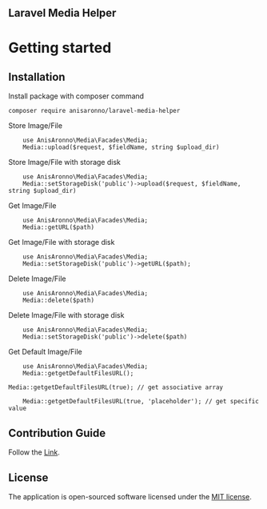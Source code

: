 ## Laravel Media Helper

# Getting started

## Installation

Install package with composer command

```
composer require anisaronno/laravel-media-helper
```

Store Image/File

```
    use AnisAronno\Media\Facades\Media;
    Media::upload($request, $fieldName, string $upload_dir)
```

Store Image/File with storage disk

```
    use AnisAronno\Media\Facades\Media;
    Media::setStorageDisk('public')->upload($request, $fieldName, string $upload_dir)
```

Get Image/File

```
    use AnisAronno\Media\Facades\Media;
    Media::getURL($path)
```

Get Image/File with storage disk

```
    use AnisAronno\Media\Facades\Media;
    Media::setStorageDisk('public')->getURL($path);
```

Delete Image/File

```
    use AnisAronno\Media\Facades\Media;
    Media::delete($path)
```

Delete Image/File with storage disk

```
    use AnisAronno\Media\Facades\Media;
    Media::setStorageDisk('public')->delete($path)
```

Get Default Image/File

```
    use AnisAronno\Media\Facades\Media;
    Media::getgetDefaultFilesURL();
```

```
Media::getgetDefaultFilesURL(true); // get associative array
```

```
    Media::getgetDefaultFilesURL(true, 'placeholder'); // get specific value
```

## Contribution Guide

Follow the [Link](https://github.com/anisAronno/multipurpose-admin-panel-boilerplate/blob/develop/CONTRIBUTING.md).

## License

The application is open-sourced software licensed under the [MIT license](https://opensource.org/licenses/MIT).

